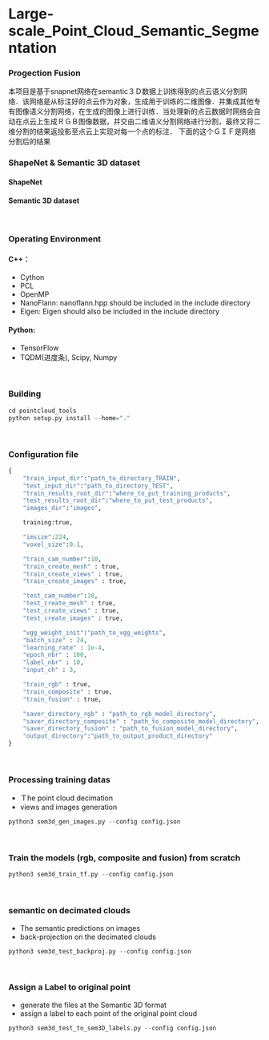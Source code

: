# Large-scale_Point_Cloud_Semantic_Segmentation
### Progection Fusion
本项目是基于snapnet网络在semantic３Ｄ数据上训练得到的点云语义分割网络．该网络是从标注好的点云作为对象，生成用于训练的二维图像．并集成其他专有图像语义分割网络，在生成的图像上进行训练．当处理新的点云数据时网络会自动在点云上生成ＲＧＢ图像数据，并交由二维语义分割网络进行分割，最终又将二维分割的结果返投影至点云上实现对每一个点的标注．
下面的这个ＧＩＦ是网络分割后的结果
<br>

### ShapeNet & Semantic 3D dataset
#### ShapeNet
#### Semantic 3D dataset
<br>

### Operating Environment
#### C++：　
* Cython
* PCL
* OpenMP
* NanoFlann: nanoflann.hpp should be included in the include directory
* Eigen: Eigen should also be included in the include directory

#### Python: 
* TensorFlow
* TQDM(进度条), Scipy, Numpy
<br>

### Building
```python
cd pointcloud_tools
python setup.py install --home="."
```
<br>

### Configuration file
```python
{
    "train_input_dir":"path_to_directory_TRAIN",
    "test_input_dir":"path_to_directory_TEST",
    "train_results_root_dir":"where_to_put_training_products",
    "test_results_root_dir":"where_to_put_test_products",
    "images_dir":"images",

    training:true,

    "imsize":224,
    "voxel_size":0.1,

    "train_cam_number":10,
    "train_create_mesh" : true,
    "train_create_views" : true,
    "train_create_images" : true,

    "test_cam_number":10,
    "test_create_mesh" : true,
    "test_create_views" : true,
    "test_create_images" : true,

    "vgg_weight_init":"path_to_vgg_weights",
    "batch_size" : 24,
    "learning_rate" : 1e-4,
    "epoch_nbr" : 100,
    "label_nbr" : 10,
    "input_ch" : 3,

    "train_rgb" : true,
    "train_composite" : true,
    "train_fusion" : true,

    "saver_directory_rgb" : "path_to_rgb_model_directory",
    "saver_directory_composite" : "path_to_composite_model_directory",
    "saver_directory_fusion" : "path_to_fusion_model_directory",
    "output_directory":"path_to_output_product_directory"
}
```
<br>

### Processing training datas
* Ｔhe point cloud decimation <br>
* views and images generation <br>
```python
python3 sem3d_gen_images.py --config config.json 
```
<br>

### Train the models (rgb, composite and fusion) from scratch
```python
python3 sem3d_train_tf.py --config config.json
```
<br>

### semantic on decimated clouds
* The semantic predictions on images <br>
* back-projection on the decimated clouds <br>
```python
python3 sem3d_test_backproj.py --config config.json
```
<br>

### Assign a Label to original point
* generate the files at the Semantic 3D format <br>
* assign a label to each point of the original point cloud <br>
```python
python3 sem3d_test_to_sem3D_labels.py --config config.json
```
<br>
